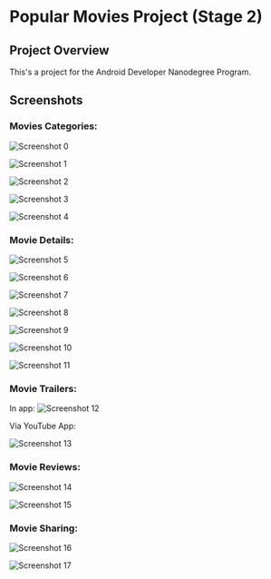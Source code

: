 # Popular Movies Project (Stage 2)

## Project Overview
This's a project for the Android Developer Nanodegree Program.

## Screenshots

### Movies Categories:

![Screenshot 0](https://github.com/AhmedMouradDev/Android-Developer-Nanodegree_Project-3/blob/master/28537291_2127748567457348_933098514_n.png?raw=true
)

![Screenshot 1](https://github.com/AhmedMouradDev/Android-Developer-Nanodegree_Project-3/blob/master/28536434_2127748854123986_1332316792_n.png?raw=true)

![Screenshot 2](https://github.com/AhmedMouradDev/Android-Developer-Nanodegree_Project-3/blob/master/28512362_2127747454124126_1703627367_n.png?raw=true)

![Screenshot 3](https://github.com/AhmedMouradDev/Android-Developer-Nanodegree_Project-3/blob/master/28535976_2127747670790771_2075466177_n.png?raw=true)

![Screenshot 4](https://github.com/AhmedMouradDev/Android-Developer-Nanodegree_Project-3/blob/master/28534345_2127748344124037_1244180596_n.png?raw=true)

### Movie Details:

![Screenshot 5](https://github.com/AhmedMouradDev/Android-Developer-Nanodegree_Project-3/blob/master/28536061_2127748357457369_1615597730_n.png?raw=true)

![Screenshot 6](https://github.com/AhmedMouradDev/Android-Developer-Nanodegree_Project-3/blob/master/28535277_2127747787457426_131088465_n.png?raw=true)

![Screenshot 7](https://github.com/AhmedMouradDev/Android-Developer-Nanodegree_Project-3/blob/master/28536868_2127747600790778_397061713_n.png?raw=true)

![Screenshot 8](https://github.com/AhmedMouradDev/Android-Developer-Nanodegree_Project-3/blob/master/28536378_2127747834124088_1719343994_n.png?raw=true)

![Screenshot 9]()

![Screenshot 10](https://github.com/AhmedMouradDev/Android-Developer-Nanodegree_Project-3/blob/master/28536943_2127748017457403_285519949_n.png?raw=true)

![Screenshot 11](https://github.com/AhmedMouradDev/Android-Developer-Nanodegree_Project-3/blob/master/28535756_2127747414124130_1998084439_n.png?raw=true)

### Movie Trailers:

In app:
![Screenshot 12](https://github.com/AhmedMouradDev/Android-Developer-Nanodegree_Project-3/blob/master/28641584_2127747830790755_1256729483_o.png)

Via YouTube App:

![Screenshot 13](https://github.com/AhmedMouradDev/Android-Developer-Nanodegree_Project-3/blob/master/28536679_2127747294124142_2000697111_n.png?raw=true)

### Movie Reviews:

![Screenshot 14](https://github.com/AhmedMouradDev/Android-Developer-Nanodegree_Project-3/blob/master/28536433_2127748614124010_1427007815_n.png?raw=true)

![Screenshot 15](https://github.com/AhmedMouradDev/Android-Developer-Nanodegree_Project-3/blob/master/28512399_2127747954124076_411742887_n.png?raw=true)

### Movie Sharing:

![Screenshot 16](https://github.com/AhmedMouradDev/Android-Developer-Nanodegree_Project-3/blob/master/28722045_2127747934124078_1630006070_n.png?raw=true)

![Screenshot 17](https://github.com/AhmedMouradDev/Android-Developer-Nanodegree_Project-3/blob/master/28236235_2127748020790736_279037769_n.png?raw=true)

